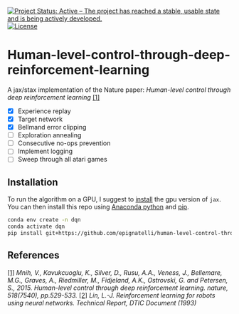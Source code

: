 [![Project Status: Active – The project has reached a stable, usable state and is being actively developed.](https://www.repostatus.org/badges/latest/active.svg)](https://www.repostatus.org/#active)
[![License](https://img.shields.io/badge/License-Apache%202.0-blue.svg)](https://opensource.org/licenses/Apache-2.0)
# Human-level-control-through-deep-reinforcement-learning
A jax/stax implementation of the Nature paper: _Human-level control through deep reinforcement learning_ [[1]](https://www.nature.com/articles/nature14236)

- [x] Experience replay
- [x] Target network
- [x] Bellmand error clipping
- [ ] Exploration annealing
- [ ] Consecutive no-ops prevention
- [ ] Implement logging
- [ ] Sweep through all atari games
 
## Installation
To run the algorithm on a GPU, I suggest to [install](https://github.com/google/jax#pip-installation) the gpu version of `jax`.
You can then install this repo using [Anaconda python](https://www.anaconda.com/products/individual) and [pip](https://pip.pypa.io/en/stable/installing/).
```sh
conda env create -n dqn
conda activate dqn
pip install git+https://github.com/epignatelli/human-level-control-through-deep-reinforcement-learning
```

## References
[[1]](https://www.nature.com/articles/nature14236) _Mnih, V., Kavukcuoglu, K., Silver, D., Rusu, A.A., Veness, J., Bellemare, M.G., Graves, A., Riedmiller, M., Fidjeland, A.K., Ostrovski, G. and Petersen, S., 2015. Human-level control through deep reinforcement learning. nature, 518(7540), pp.529-533._
[[2]](http://isl.anthropomatik.kit.edu/pdf/Lin1993.pdf) _Lin, L.-J. Reinforcement learning for robots using neural networks. Technical Report, DTIC Document (1993)_
